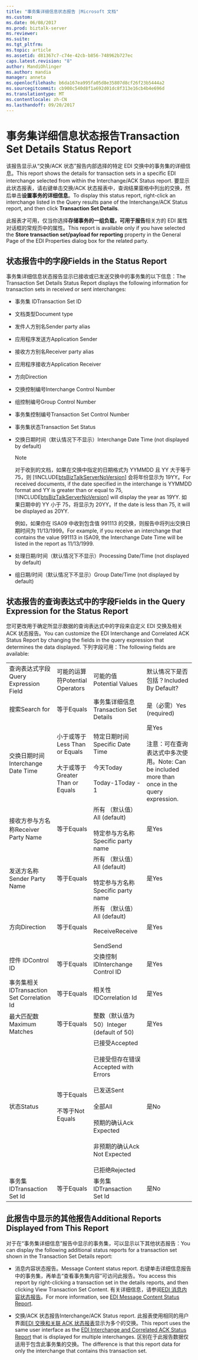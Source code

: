 ```yaml
---
title: "事务集详细信息状态报告 |Microsoft 文档"
ms.custom: 
ms.date: 06/08/2017
ms.prod: biztalk-server
ms.reviewer: 
ms.suite: 
ms.tgt_pltfrm: 
ms.topic: article
ms.assetid: d81367c7-c74e-42cb-b856-748962b727ec
caps.latest.revision: "8"
author: MandiOhlinger
ms.author: mandia
manager: anneta
ms.openlocfilehash: b6da167ea995fa05d8e35807d8cf26f23b5444a2
ms.sourcegitcommit: cb908c540d8f1a692d01dc8f313e16cb4b4e696d
ms.translationtype: MT
ms.contentlocale: zh-CN
ms.lasthandoff: 09/20/2017
---
```

# <a name="transaction-set-details-status-report"></a><span data-ttu-id="78d4e-102">事务集详细信息状态报告</span><span class="sxs-lookup"><span data-stu-id="78d4e-102">Transaction Set Details Status Report</span></span>
<span data-ttu-id="78d4e-103">该报告显示从“交换/ACK 状态”报告内部选择的特定 EDI 交换中的事务集的详细信息。</span><span class="sxs-lookup"><span data-stu-id="78d4e-103">This report shows the details for transaction sets in a specific EDI interchange selected from within the Interchange/ACK Status report.</span></span> <span data-ttu-id="78d4e-104">要显示此状态报表，请右键单击交换/ACK 状态报表中，查询结果窗格中列出的交换，然后单击**设置事务的详细信息**。</span><span class="sxs-lookup"><span data-stu-id="78d4e-104">To display this status report, right-click an interchange listed in the Query results pane of the Interchange/ACK Status report, and then click **Transaction Set Details**.</span></span>  
  
 <span data-ttu-id="78d4e-105">此报表才可用，仅当你选择**存储事务的一组负载，可用于报告**相关方的 EDI 属性对话框的常规页中的属性。</span><span class="sxs-lookup"><span data-stu-id="78d4e-105">This report is available only if you have selected the **Store transaction set/payload for reporting** property in the General Page of the EDI Properties dialog box for the related party.</span></span>  
  
## <a name="fields-in-the-status-report"></a><span data-ttu-id="78d4e-106">状态报告中的字段</span><span class="sxs-lookup"><span data-stu-id="78d4e-106">Fields in the Status Report</span></span>  
 <span data-ttu-id="78d4e-107">事务集详细信息状态报告显示已接收或已发送交换中的事务集的以下信息：</span><span class="sxs-lookup"><span data-stu-id="78d4e-107">The Transaction Set Details Status Report displays the following information for transaction sets in received or sent interchanges:</span></span>  
  
-   <span data-ttu-id="78d4e-108">事务集 ID</span><span class="sxs-lookup"><span data-stu-id="78d4e-108">Transaction Set ID</span></span>  
  
-   <span data-ttu-id="78d4e-109">文档类型</span><span class="sxs-lookup"><span data-stu-id="78d4e-109">Document type</span></span>  
  
-   <span data-ttu-id="78d4e-110">发件人方别名</span><span class="sxs-lookup"><span data-stu-id="78d4e-110">Sender party alias</span></span>  
  
-   <span data-ttu-id="78d4e-111">应用程序发送方</span><span class="sxs-lookup"><span data-stu-id="78d4e-111">Application Sender</span></span>  
  
-   <span data-ttu-id="78d4e-112">接收方方别名</span><span class="sxs-lookup"><span data-stu-id="78d4e-112">Receiver party alias</span></span>  
  
-   <span data-ttu-id="78d4e-113">应用程序接收方</span><span class="sxs-lookup"><span data-stu-id="78d4e-113">Application Receiver</span></span>  
  
-   <span data-ttu-id="78d4e-114">方向</span><span class="sxs-lookup"><span data-stu-id="78d4e-114">Direction</span></span>  
  
-   <span data-ttu-id="78d4e-115">交换控制编号</span><span class="sxs-lookup"><span data-stu-id="78d4e-115">Interchange Control Number</span></span>  
  
-   <span data-ttu-id="78d4e-116">组控制编号</span><span class="sxs-lookup"><span data-stu-id="78d4e-116">Group Control Number</span></span>  
  
-   <span data-ttu-id="78d4e-117">事务集控制编号</span><span class="sxs-lookup"><span data-stu-id="78d4e-117">Transaction Set Control Number</span></span>  
  
-   <span data-ttu-id="78d4e-118">事务集状态</span><span class="sxs-lookup"><span data-stu-id="78d4e-118">Transaction Set Status</span></span>  
  
-   <span data-ttu-id="78d4e-119">交换日期时间（默认情况下不显示）</span><span class="sxs-lookup"><span data-stu-id="78d4e-119">Interchange Date Time (not displayed by default)</span></span>  
  
    > [!NOTE]
    >  <span data-ttu-id="78d4e-120">对于收到的文档，如果在交换中指定的日期格式为 YYMMDD 且 YY 大于等于 75，则 [!INCLUDE[btsBizTalkServerNoVersion](../includes/btsbiztalkservernoversion-md.md)] 会将年份显示为 19YY。</span><span class="sxs-lookup"><span data-stu-id="78d4e-120">For received documents, if the date specified in the interchange is YYMMDD format and YY is greater than or equal to 75, [!INCLUDE[btsBizTalkServerNoVersion](../includes/btsbiztalkservernoversion-md.md)] will display the year as 19YY.</span></span> <span data-ttu-id="78d4e-121">如果日期中的 YY 小于 75，将显示为 20YY。</span><span class="sxs-lookup"><span data-stu-id="78d4e-121">If the date is less than 75, it will be displayed as 20YY.</span></span>  
    >   
    >  <span data-ttu-id="78d4e-122">例如，如果你在 ISA09 中收到包含值 991113 的交换，则报告中将列出交换日期时间为 11/13/1999。</span><span class="sxs-lookup"><span data-stu-id="78d4e-122">For example, if you receive an interchange that contains the value 991113 in ISA09, the Interchange Date Time will be listed in the report as 11/13/1999.</span></span>  
  
-   <span data-ttu-id="78d4e-123">处理日期/时间（默认情况下不显示）</span><span class="sxs-lookup"><span data-stu-id="78d4e-123">Processing Date/Time (not displayed by default)</span></span>  
  
-   <span data-ttu-id="78d4e-124">组日期/时间（默认情况下不显示）</span><span class="sxs-lookup"><span data-stu-id="78d4e-124">Group Date/Time (not displayed by default)</span></span>  
  
## <a name="fields-in-the-query-expression-for-the-status-report"></a><span data-ttu-id="78d4e-125">状态报告的查询表达式中的字段</span><span class="sxs-lookup"><span data-stu-id="78d4e-125">Fields in the Query Expression for the Status Report</span></span>  
 <span data-ttu-id="78d4e-126">您可更改用于确定所显示数据的查询表达式中的字段来自定义 EDI 交换及相关 ACK 状态报告。</span><span class="sxs-lookup"><span data-stu-id="78d4e-126">You can customize the EDI Interchange and Correlated ACK Status Report by changing the fields in the query expression that determines the data displayed.</span></span> <span data-ttu-id="78d4e-127">下列字段可用：</span><span class="sxs-lookup"><span data-stu-id="78d4e-127">The following fields are available:</span></span>  
  
|||||  
|-|-|-|-|  
|<span data-ttu-id="78d4e-128">查询表达式字段</span><span class="sxs-lookup"><span data-stu-id="78d4e-128">Query Expression Field</span></span>|<span data-ttu-id="78d4e-129">可能的运算符</span><span class="sxs-lookup"><span data-stu-id="78d4e-129">Potential Operators</span></span>|<span data-ttu-id="78d4e-130">可能的值</span><span class="sxs-lookup"><span data-stu-id="78d4e-130">Potential Values</span></span>|<span data-ttu-id="78d4e-131">默认情况下是否包括？</span><span class="sxs-lookup"><span data-stu-id="78d4e-131">Included By Default?</span></span>|  
|<span data-ttu-id="78d4e-132">搜索</span><span class="sxs-lookup"><span data-stu-id="78d4e-132">Search for</span></span>|<span data-ttu-id="78d4e-133">等于</span><span class="sxs-lookup"><span data-stu-id="78d4e-133">Equals</span></span>|<span data-ttu-id="78d4e-134">事务集详细信息</span><span class="sxs-lookup"><span data-stu-id="78d4e-134">Transaction Set Details</span></span>|<span data-ttu-id="78d4e-135">是（必需）</span><span class="sxs-lookup"><span data-stu-id="78d4e-135">Yes (required)</span></span>|  
|<span data-ttu-id="78d4e-136">交换日期时间</span><span class="sxs-lookup"><span data-stu-id="78d4e-136">Interchange Date Time</span></span>|<span data-ttu-id="78d4e-137">小于或等于</span><span class="sxs-lookup"><span data-stu-id="78d4e-137">Less Than or Equals</span></span><br /><br /> <span data-ttu-id="78d4e-138">大于或等于</span><span class="sxs-lookup"><span data-stu-id="78d4e-138">Greater Than or Equals</span></span>|<span data-ttu-id="78d4e-139">特定日期时间</span><span class="sxs-lookup"><span data-stu-id="78d4e-139">Specific Date Time</span></span><br /><br /> <span data-ttu-id="78d4e-140">今天</span><span class="sxs-lookup"><span data-stu-id="78d4e-140">Today</span></span><br /><br /> <span data-ttu-id="78d4e-141">Today-1</span><span class="sxs-lookup"><span data-stu-id="78d4e-141">Today - 1</span></span>|<span data-ttu-id="78d4e-142">是</span><span class="sxs-lookup"><span data-stu-id="78d4e-142">Yes</span></span><br /><br /> <span data-ttu-id="78d4e-143">注意：可在查询表达式中多次使用。</span><span class="sxs-lookup"><span data-stu-id="78d4e-143">Note: Can be included more than once in the query expression.</span></span>|  
|<span data-ttu-id="78d4e-144">接收方参与方名称</span><span class="sxs-lookup"><span data-stu-id="78d4e-144">Receiver Party Name</span></span>|<span data-ttu-id="78d4e-145">等于</span><span class="sxs-lookup"><span data-stu-id="78d4e-145">Equals</span></span>|<span data-ttu-id="78d4e-146">所有 （默认值）</span><span class="sxs-lookup"><span data-stu-id="78d4e-146">All (default)</span></span><br /><br /> <span data-ttu-id="78d4e-147">特定参与方名称</span><span class="sxs-lookup"><span data-stu-id="78d4e-147">Specific party name</span></span>|<span data-ttu-id="78d4e-148">是</span><span class="sxs-lookup"><span data-stu-id="78d4e-148">Yes</span></span>|  
|<span data-ttu-id="78d4e-149">发送方名称</span><span class="sxs-lookup"><span data-stu-id="78d4e-149">Sender Party Name</span></span>|<span data-ttu-id="78d4e-150">等于</span><span class="sxs-lookup"><span data-stu-id="78d4e-150">Equals</span></span>|<span data-ttu-id="78d4e-151">所有 （默认值）</span><span class="sxs-lookup"><span data-stu-id="78d4e-151">All (default)</span></span><br /><br /> <span data-ttu-id="78d4e-152">特定参与方名称</span><span class="sxs-lookup"><span data-stu-id="78d4e-152">Specific party name</span></span>|<span data-ttu-id="78d4e-153">是</span><span class="sxs-lookup"><span data-stu-id="78d4e-153">Yes</span></span>|  
|<span data-ttu-id="78d4e-154">方向</span><span class="sxs-lookup"><span data-stu-id="78d4e-154">Direction</span></span>|<span data-ttu-id="78d4e-155">等于</span><span class="sxs-lookup"><span data-stu-id="78d4e-155">Equals</span></span>|<span data-ttu-id="78d4e-156">所有 （默认值）</span><span class="sxs-lookup"><span data-stu-id="78d4e-156">All (default)</span></span><br /><br /> <span data-ttu-id="78d4e-157">Receive</span><span class="sxs-lookup"><span data-stu-id="78d4e-157">Receive</span></span><br /><br /> <span data-ttu-id="78d4e-158">Send</span><span class="sxs-lookup"><span data-stu-id="78d4e-158">Send</span></span>|<span data-ttu-id="78d4e-159">是</span><span class="sxs-lookup"><span data-stu-id="78d4e-159">Yes</span></span>|  
|<span data-ttu-id="78d4e-160">控件 ID</span><span class="sxs-lookup"><span data-stu-id="78d4e-160">Control ID</span></span>|<span data-ttu-id="78d4e-161">等于</span><span class="sxs-lookup"><span data-stu-id="78d4e-161">Equals</span></span>|<span data-ttu-id="78d4e-162">交换控制 ID</span><span class="sxs-lookup"><span data-stu-id="78d4e-162">Interchange Control ID</span></span>|<span data-ttu-id="78d4e-163">是</span><span class="sxs-lookup"><span data-stu-id="78d4e-163">Yes</span></span>|  
|<span data-ttu-id="78d4e-164">事务集相关 ID</span><span class="sxs-lookup"><span data-stu-id="78d4e-164">Transaction Set Correlation Id</span></span>|<span data-ttu-id="78d4e-165">等于</span><span class="sxs-lookup"><span data-stu-id="78d4e-165">Equals</span></span>|<span data-ttu-id="78d4e-166">相关性 ID</span><span class="sxs-lookup"><span data-stu-id="78d4e-166">Correlation Id</span></span>|<span data-ttu-id="78d4e-167">是</span><span class="sxs-lookup"><span data-stu-id="78d4e-167">Yes</span></span>|  
|<span data-ttu-id="78d4e-168">最大匹配数</span><span class="sxs-lookup"><span data-stu-id="78d4e-168">Maximum Matches</span></span>|<span data-ttu-id="78d4e-169">等于</span><span class="sxs-lookup"><span data-stu-id="78d4e-169">Equals</span></span>|<span data-ttu-id="78d4e-170">整数（默认值为 50）</span><span class="sxs-lookup"><span data-stu-id="78d4e-170">Integer (default of 50)</span></span>|<span data-ttu-id="78d4e-171">是</span><span class="sxs-lookup"><span data-stu-id="78d4e-171">Yes</span></span>|  
|<span data-ttu-id="78d4e-172">状态</span><span class="sxs-lookup"><span data-stu-id="78d4e-172">Status</span></span>|<span data-ttu-id="78d4e-173">等于</span><span class="sxs-lookup"><span data-stu-id="78d4e-173">Equals</span></span><br /><br /> <span data-ttu-id="78d4e-174">不等于</span><span class="sxs-lookup"><span data-stu-id="78d4e-174">Not Equals</span></span>|<span data-ttu-id="78d4e-175">已接受</span><span class="sxs-lookup"><span data-stu-id="78d4e-175">Accepted</span></span><br /><br /> <span data-ttu-id="78d4e-176">已接受但存在错误</span><span class="sxs-lookup"><span data-stu-id="78d4e-176">Accepted with Errors</span></span><br /><br /> <span data-ttu-id="78d4e-177">已发送</span><span class="sxs-lookup"><span data-stu-id="78d4e-177">Sent</span></span><br /><br /> <span data-ttu-id="78d4e-178">全部</span><span class="sxs-lookup"><span data-stu-id="78d4e-178">All</span></span><br /><br /> <span data-ttu-id="78d4e-179">预期的确认</span><span class="sxs-lookup"><span data-stu-id="78d4e-179">Ack Expected</span></span><br /><br /> <span data-ttu-id="78d4e-180">非预期的确认</span><span class="sxs-lookup"><span data-stu-id="78d4e-180">Ack Not Expected</span></span><br /><br /> <span data-ttu-id="78d4e-181">已拒绝</span><span class="sxs-lookup"><span data-stu-id="78d4e-181">Rejected</span></span>|<span data-ttu-id="78d4e-182">是</span><span class="sxs-lookup"><span data-stu-id="78d4e-182">No</span></span>|  
|<span data-ttu-id="78d4e-183">事务集 ID</span><span class="sxs-lookup"><span data-stu-id="78d4e-183">Transaction Set Id</span></span>|<span data-ttu-id="78d4e-184">等于</span><span class="sxs-lookup"><span data-stu-id="78d4e-184">Equals</span></span>|<span data-ttu-id="78d4e-185">事务集 ID</span><span class="sxs-lookup"><span data-stu-id="78d4e-185">Transaction Set Id</span></span>|<span data-ttu-id="78d4e-186">是</span><span class="sxs-lookup"><span data-stu-id="78d4e-186">No</span></span>|  
  
## <a name="additional-reports-displayed-from-this-report"></a><span data-ttu-id="78d4e-187">此报告中显示的其他报告</span><span class="sxs-lookup"><span data-stu-id="78d4e-187">Additional Reports Displayed from This Report</span></span>  
 <span data-ttu-id="78d4e-188">对于在“事务集详细信息”报告中显示的事务集，可以显示以下其他状态报告：</span><span class="sxs-lookup"><span data-stu-id="78d4e-188">You can display the following additional status reports for a transaction set shown in the Transaction Set Details report:</span></span>  
  
-   <span data-ttu-id="78d4e-189">消息内容状态报告。</span><span class="sxs-lookup"><span data-stu-id="78d4e-189">Message Content status report.</span></span> <span data-ttu-id="78d4e-190">右键单击详细信息报告中的事务集，再单击“查看事务集内容”可访问此报告。</span><span class="sxs-lookup"><span data-stu-id="78d4e-190">You access this report by right-clicking a transaction set in the details reports, and then clicking View Transaction Set Content.</span></span> <span data-ttu-id="78d4e-191">有关详细信息，请参阅[EDI 消息内容状态报告](../core/edi-message-content-status-report.md)。</span><span class="sxs-lookup"><span data-stu-id="78d4e-191">For more information, see [EDI Message Content Status Report](../core/edi-message-content-status-report.md).</span></span>  
  
-   <span data-ttu-id="78d4e-192">交换/ACK 状态报告</span><span class="sxs-lookup"><span data-stu-id="78d4e-192">Interchange/ACK Status report.</span></span> <span data-ttu-id="78d4e-193">此报表使用相同的用户界面[EDI 交换和关联 ACK 状态报表](../core/edi-interchange-and-correlated-ack-status-report.md)显示为多个的交换。</span><span class="sxs-lookup"><span data-stu-id="78d4e-193">This report uses the same user interface as the [EDI Interchange and Correlated ACK Status Report](../core/edi-interchange-and-correlated-ack-status-report.md) that is displayed for multiple interchanges.</span></span> <span data-ttu-id="78d4e-194">区别在于此报告数据仅适用于包含此事务集的交换。</span><span class="sxs-lookup"><span data-stu-id="78d4e-194">The difference is that this report data for only the interchange that contains this transaction set.</span></span>  
  
